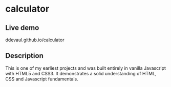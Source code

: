 # calculator
## Live demo
ddevaul.github.io/calculator
## Description
This is one of my earliest projects and was built entirely in vanilla Javascript with HTML5 and CSS3. 
It demonstrates a solid understanding of HTML, CSS and Javascript fundamentals.
